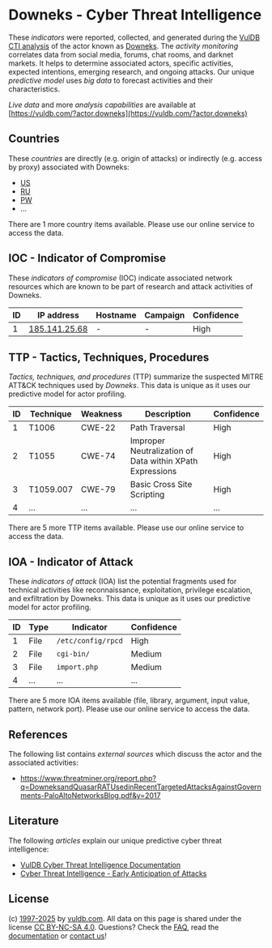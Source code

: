 # Downeks - Cyber Threat Intelligence

These _indicators_ were reported, collected, and generated during the [VulDB CTI analysis](https://vuldb.com/?kb.cti) of the actor known as [Downeks](https://vuldb.com/?actor.downeks). The _activity monitoring_ correlates data from social media, forums, chat rooms, and darknet markets. It helps to determine associated actors, specific activities, expected intentions, emerging research, and ongoing attacks. Our unique _predictive model_ uses _big data_ to forecast activities and their characteristics.

_Live data_ and more _analysis capabilities_ are available at [https://vuldb.com/?actor.downeks](https://vuldb.com/?actor.downeks)

## Countries

These _countries_ are directly (e.g. origin of attacks) or indirectly (e.g. access by proxy) associated with Downeks:

* [US](https://vuldb.com/?country.us)
* [RU](https://vuldb.com/?country.ru)
* [PW](https://vuldb.com/?country.pw)
* ...

There are 1 more country items available. Please use our online service to access the data.

## IOC - Indicator of Compromise

These _indicators of compromise_ (IOC) indicate associated network resources which are known to be part of research and attack activities of Downeks.

ID | IP address | Hostname | Campaign | Confidence
-- | ---------- | -------- | -------- | ----------
1 | [185.141.25.68](https://vuldb.com/?ip.185.141.25.68) | - | - | High

## TTP - Tactics, Techniques, Procedures

_Tactics, techniques, and procedures_ (TTP) summarize the suspected MITRE ATT&CK techniques used by _Downeks_. This data is unique as it uses our predictive model for actor profiling.

ID | Technique | Weakness | Description | Confidence
-- | --------- | -------- | ----------- | ----------
1 | T1006 | CWE-22 | Path Traversal | High
2 | T1055 | CWE-74 | Improper Neutralization of Data within XPath Expressions | High
3 | T1059.007 | CWE-79 | Basic Cross Site Scripting | High
4 | ... | ... | ... | ...

There are 5 more TTP items available. Please use our online service to access the data.

## IOA - Indicator of Attack

These _indicators of attack_ (IOA) list the potential fragments used for technical activities like reconnaissance, exploitation, privilege escalation, and exfiltration by Downeks. This data is unique as it uses our predictive model for actor profiling.

ID | Type | Indicator | Confidence
-- | ---- | --------- | ----------
1 | File | `/etc/config/rpcd` | High
2 | File | `cgi-bin/` | Medium
3 | File | `import.php` | Medium
4 | ... | ... | ...

There are 5 more IOA items available (file, library, argument, input value, pattern, network port). Please use our online service to access the data.

## References

The following list contains _external sources_ which discuss the actor and the associated activities:

* https://www.threatminer.org/report.php?q=DowneksandQuasarRATUsedinRecentTargetedAttacksAgainstGovernments-PaloAltoNetworksBlog.pdf&y=2017

## Literature

The following _articles_ explain our unique predictive cyber threat intelligence:

* [VulDB Cyber Threat Intelligence Documentation](https://vuldb.com/?kb.cti)
* [Cyber Threat Intelligence - Early Anticipation of Attacks](https://www.scip.ch/en/?labs.20201022)

## License

(c) [1997-2025](https://vuldb.com/?kb.changelog) by [vuldb.com](https://vuldb.com/?kb.about). All data on this page is shared under the license [CC BY-NC-SA 4.0](https://creativecommons.org/licenses/by-nc-sa/4.0/). Questions? Check the [FAQ](https://vuldb.com/?kb.faq), read the [documentation](https://vuldb.com/?kb) or [contact us](https://vuldb.com/?contact)!
